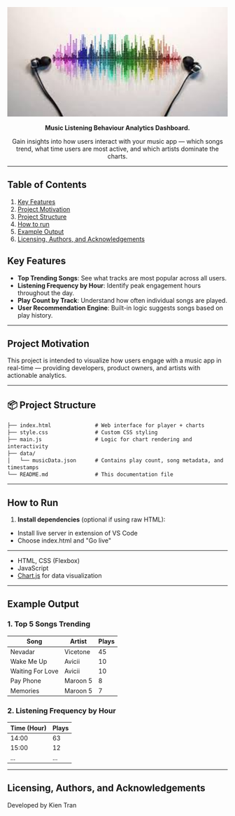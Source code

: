<p align="center">
  <img src="img/images.jpg" alt="Banner" width="900" height="250"/>
</p>
<p align="center">
  <strong>Music Listening Behaviour Analytics Dashboard.</strong>
</p>
<p align="center">
  Gain insights into how users interact with your music app — which songs trend, what time users are most active, and which artists dominate the charts.
</p>

---
## Table of Contents

1. [Key Features](#Key-Feature)
2. [Project Motivation](#project-motivation)
3. [Project Structure](#Project-Structure)
3. [How to run](#How-to-run)
5. [Example Output](#Example-Output)
6. [Licensing, Authors, and Acknowledgements](#licensing-authors-and-acknowledgements)

## Key Features

- **Top Trending Songs**: See what tracks are most popular across all users.
- **Listening Frequency by Hour**: Identify peak engagement hours throughout the day.
- **Play Count by Track**: Understand how often individual songs are played.
- **User Recommendation Engine**: Built-in logic suggests songs based on play history.

---

## Project Motivation

This project is intended to visualize how users engage with a music app in real-time — providing developers, product owners, and artists with actionable analytics.

---

## 📦 Project Structure

```plaintext
├── index.html              # Web interface for player + charts
├── style.css               # Custom CSS styling
├── main.js                 # Logic for chart rendering and interactivity
├── data/
│   └── musicData.json      # Contains play count, song metadata, and timestamps
└── README.md               # This documentation file
```

---

## How to Run

1. **Install dependencies** (optional if using raw HTML):
- Install live server in extension of VS Code
- Choose index.html and "Go live"
---
- HTML, CSS (Flexbox)
- JavaScript
- [Chart.js](https://www.chartjs.org/) for data visualization

---

## Example Output

### 1. Top 5 Songs Trending

| Song              | Artist       | Plays |
|-------------------|--------------|-------|
| Nevadar           | Vicetone     | 45    |
| Wake Me Up        | Avicii       | 10    |
| Waiting For Love  | Avicii       | 10    |
| Pay Phone         | Maroon 5     | 8     |
| Memories          | Maroon 5     | 7     |

### 2. Listening Frequency by Hour

| Time (Hour) | Plays |
|-------------|-------|
| 14:00       | 63    |
| 15:00       | 12    |
| ...         | ...   |

---

## Licensing, Authors, and Acknowledgements

Developed by Kien Tran  

